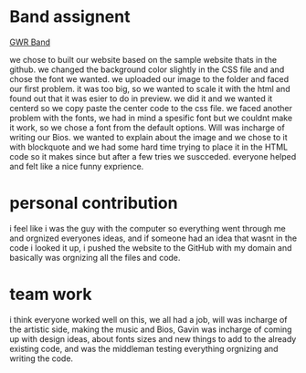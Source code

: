# Band assignent

[GWR Band](https://github.com/Royzilber/itp/tree/main/Final_Project)

we chose to built our website based on the sample website thats in the github. 
we changed the background color slightly in the CSS file and and chose the font we wanted. 
we uploaded our image to the folder and faced our first problem. it was too big, so we wanted to scale it with the html and found out that it was esier to do in preview. 
we did it and we wanted it centerd so we copy paste the center code to the css file. 
we faced another problem with the fonts, we had in mind a spesific font but we couldnt make it work, so we chose a font from the default options. 
Will was incharge of writing our Bios. 
we wanted to explain about the image and we chose to it with blockquote and we had some hard time trying to place it in the HTML code so it makes since but after a few tries we suscceded.
everyone helped and felt like a nice funny exprience. 

# personal contribution 
i feel like i was the guy with the computer so everything went through me and orgnized everyones ideas, and if someone had an idea that wasnt in the  code i looked it up, i pushed the website to the GitHub with my domain and basically was orgnizing all the files and code. 

# team work 
i think everyone worked well on this, we all had a job, will was incharge of the artistic side, making the music and Bios, Gavin was incharge of coming up with design ideas, about fonts sizes and new things to add to the already existing code, and was the middleman testing everything orgnizing and writing the code. 